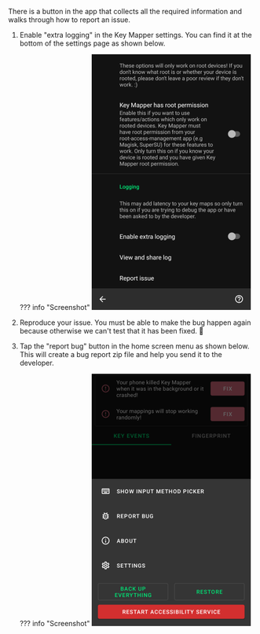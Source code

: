 There is a button in the app that collects all the required information and walks through how to report an issue.

1. Enable "extra logging" in the Key Mapper settings. You can find it at the bottom of the settings page as shown below.

    ??? info "Screenshot"
        ![](images/settings-logging-section.png)

2. Reproduce your issue. You must be able to make the bug happen again because otherwise we can't test that it has been fixed. 🙂

3. Tap the "report bug" button in the home screen menu as shown below. This will create a bug report zip file and help you send it to the developer.

    ??? info "Screenshot"
        ![](images/home-menu-report-bug-button.png)
   
